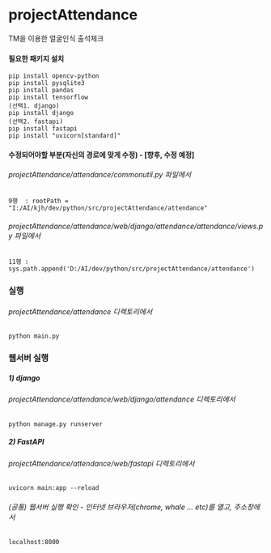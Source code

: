 # projectAttendance
TM을 이용한 얼굴인식 출석체크

#### 필요한 패키지 설치
    pip install opencv-python
    pip install pysqlite3
    pip install pandas
    pip install tensorflow
    (선택1. django)
    pip install django
    (선택2. fastapi)
    pip install fastapi
    pip install "uvicorn[standard]"

#### 수정되어야할 부분(자신의 경로에 맞게 수정) - [향후, 수정 예정]
###### projectAttendance/attendance/commonutil.py 파일에서
    9행  : rootPath = "I:/AI/kjh/dev/python/src/projectAttendance/attendance"
###### projectAttendance/attendance/web/django/attendance/attendance/views.py 파일에서
    11행 : sys.path.append('D:/AI/dev/python/src/projectAttendance/attendance')

### 실행
###### projectAttendance/attendance 디렉토리에서
    python main.py

### 웹서버 실행
##### 1) django
###### projectAttendance/attendance/web/django/attendance 디렉토리에서
    python manage.py runserver

##### 2) FastAPI
###### projectAttendance/attendance/web/fastapi 디렉토리에서
    uvicorn main:app --reload
    
###### (공통) 웹서버 실행 확인 - 인터넷 브라우저(chrome, whale ... etc)를 열고, 주소창에서
    localhost:8000
